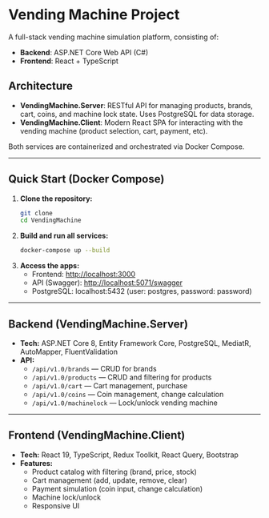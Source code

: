# Vending Machine Project

A full-stack vending machine simulation platform, consisting of:
- **Backend**: ASP.NET Core Web API (C#)
- **Frontend**: React + TypeScript

## Architecture

- **VendingMachine.Server**: RESTful API for managing products, brands, cart, coins, and machine lock state. Uses PostgreSQL for data storage.
- **VendingMachine.Client**: Modern React SPA for interacting with the vending machine (product selection, cart, payment, etc).

Both services are containerized and orchestrated via Docker Compose.

---

## Quick Start (Docker Compose)

1. **Clone the repository:**
   ```sh
   git clone 
   cd VendingMachine
   ```
2. **Build and run all services:**
   ```sh
   docker-compose up --build
   ```
3. **Access the apps:**
   - Frontend: [http://localhost:3000](http://localhost:3000)
   - API (Swagger): [http://localhost:5071/swagger](http://localhost:5071/swagger)
   - PostgreSQL: localhost:5432 (user: postgres, password: password)

---

## Backend (VendingMachine.Server)

- **Tech:** ASP.NET Core 8, Entity Framework Core, PostgreSQL, MediatR, AutoMapper, FluentValidation
- **API:**
  - `/api/v1.0/brands` — CRUD for brands
  - `/api/v1.0/products` — CRUD and filtering for products
  - `/api/v1.0/cart` — Cart management, purchase
  - `/api/v1.0/coins` — Coin management, change calculation
  - `/api/v1.0/machinelock` — Lock/unlock vending machine

---

## Frontend (VendingMachine.Client)

- **Tech:** React 19, TypeScript, Redux Toolkit, React Query, Bootstrap
- **Features:**
  - Product catalog with filtering (brand, price, stock)
  - Cart management (add, update, remove, clear)
  - Payment simulation (coin input, change calculation)
  - Machine lock/unlock
  - Responsive UI
